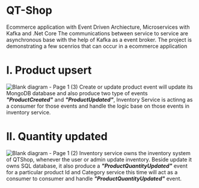 # QT-Shop
Ecommerce application with Event Driven Archiecture, Microservices with Kafka and .Net Core
The communications between service to service are asynchronous base with the help of Kafka as a event broker. 
The project is demonstrating a few scenrios that can occur in a ecommerce application
# I. Product upsert
![Blank diagram - Page 1 (3)](https://user-images.githubusercontent.com/23560729/176006527-f651e07f-5f87-4620-acbc-e224993e5765.png)
Create or update product event will update its MongoDB database and also produce two type of events ***"ProductCreated"*** and ***"ProductUpdated"***, Inventory Service is actinng as a consumer for those events and handle the logic base on
those events in inventory service.
# II. Quantity updated
![Blank diagram - Page 1 (2)](https://user-images.githubusercontent.com/23560729/176006550-100a0938-46dc-47f3-84f1-7d7af993ed19.png)
 Inventory service owns the inventory system of QTShop, whenever the user or admin update inventory. Beside update it owns SQL database, it also produce 
 a ***"ProductQuantityUpdated"*** event for a particular product Id and Category service this time will act as a consumer to consumer and handle ***"ProductQuantityUpdated"*** event.
